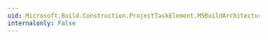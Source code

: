 ```yaml
---
uid: Microsoft.Build.Construction.ProjectTaskElement.MSBuildArchitectureLocation
internalonly: False
---
```

